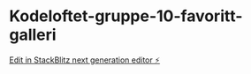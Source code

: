 # Kodeloftet-gruppe-10-favoritt-galleri

[Edit in StackBlitz next generation editor ⚡️](https://stackblitz.com/~/github.com/amaliebernes/Kodeloftet-gruppe-10-favoritt-galleri)
